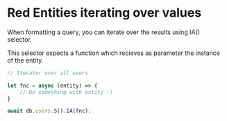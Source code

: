 # Red Entities iterating over values

When formatting a query, you can iterate over the results using IA() selector.

This selector expects a function which recieves as parameter the instance of the entity.

```js
// Iterater over all users

let fnc = async (entity) => {
    // Do something with entity :)
}

await db.users.S().IA(fnc);
```